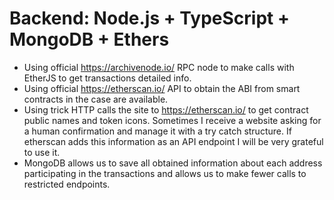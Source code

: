 # Backend: Node.js + TypeScript + MongoDB + Ethers

- Using official https://archivenode.io/ RPC node to make calls with EtherJS to get transactions detailed info.
- Using official https://etherscan.io/ API to obtain the ABI from smart contracts in the case are available.
- Using trick HTTP calls the site to https://etherscan.io/ to get contract public names and token icons. Sometimes I receive a website asking for a human confirmation and manage it with a try catch structure. If etherscan adds this information as an API endpoint I will be very grateful to use it.
- MongoDB allows us to save all obtained information about each address participating in the transactions and allows us to make fewer calls to restricted endpoints.
